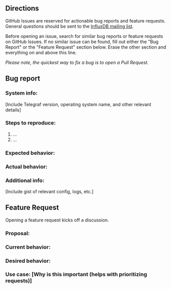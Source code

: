 ## Directions

GitHub Issues are reserved for actionable bug reports and feature requests.
General questions should be sent to the [InfluxDB mailing list](https://groups.google.com/forum/#!forum/influxdb).

Before opening an issue, search for similar bug reports or feature requests on GitHub Issues.
If no similar issue can be found, fill out either the "Bug Report" or the "Feature Request" section below.
Erase the other section and everything on and above this line.

*Please note, the quickest way to fix a bug is to open a Pull Request.*

## Bug report

### System info:

[Include Telegraf version, operating system name, and other relevant details]

### Steps to reproduce:

1. ...
2. ...

### Expected behavior:

### Actual behavior:

### Additional info:

[Include gist of relevant config, logs, etc.]


## Feature Request

Opening a feature request kicks off a discussion.

### Proposal:

### Current behavior:

### Desired behavior:

### Use case: [Why is this important (helps with prioritizing requests)]
